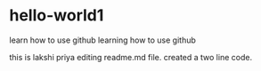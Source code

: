# hello-world1
learn how to use github
learning
how to use github

this is lakshi priya editing readme.md file.
created a two line code.

